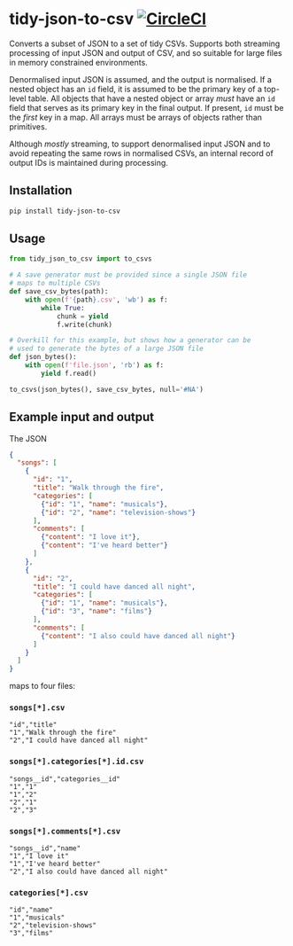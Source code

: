 # tidy-json-to-csv [![CircleCI](https://circleci.com/gh/uktrade/tidy-json-to-csv.svg?style=svg)](https://circleci.com/gh/uktrade/tidy-json-to-csv)

Converts a subset of JSON to a set of tidy CSVs. Supports both streaming processing of input JSON and output of CSV, and so suitable for large files in memory constrained environments.

Denormalised input JSON is assumed, and the output is normalised. If a nested object has an `id` field, it is assumed to be the primary key of a top-level table. All objects that have a nested object or array _must_ have an `id` field that serves as its primary key in the final output. If present, `id` must be the _first_ key in a map. All arrays must be arrays of objects rather than primitives.

Although _mostly_ streaming, to support denormalised input JSON and to avoid repeating the same rows in normalised CSVs, an internal record of output IDs is maintained during processing.


## Installation

```bash
pip install tidy-json-to-csv
```


## Usage

```python
from tidy_json_to_csv import to_csvs

# A save generator must be provided since a single JSON file
# maps to multiple CSVs
def save_csv_bytes(path):
    with open(f'{path}.csv', 'wb') as f:
        while True:
            chunk = yield
            f.write(chunk)

# Overkill for this example, but shows how a generator can be
# used to generate the bytes of a large JSON file
def json_bytes():
    with open(f'file.json', 'rb') as f:
        yield f.read()

to_csvs(json_bytes(), save_csv_bytes, null='#NA')
```


## Example input and output

The JSON

```json
{
  "songs": [
    {
      "id": "1",
      "title": "Walk through the fire",
      "categories": [
        {"id": "1", "name": "musicals"},
        {"id": "2", "name": "television-shows"}
      ],
      "comments": [
        {"content": "I love it"},
        {"content": "I've heard better"}
      ]
    },
    {
      "id": "2",
      "title": "I could have danced all night",
      "categories": [
        {"id": "1", "name": "musicals"},
        {"id": "3", "name": "films"}
      ],
      "comments": [
        {"content": "I also could have danced all night"}
      ]
    }
  ]
}
```

maps to four files:

### `songs[*].csv`

```csv
"id","title"
"1","Walk through the fire"
"2","I could have danced all night"
```

### `songs[*].categories[*].id.csv`

```csv
"songs__id","categories__id"
"1","1"
"1","2"
"2","1"
"2","3"
```

### `songs[*].comments[*].csv`

```csv
"songs__id","name"
"1","I love it"
"1","I've heard better"
"2","I also could have danced all night"
```

### `categories[*].csv`

```csv
"id","name"
"1","musicals"
"2","television-shows"
"3","films"
```
